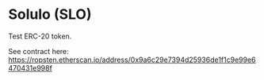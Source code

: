 # Solulo (SLO)
Test ERC-20 token.

See contract here:
https://ropsten.etherscan.io/address/0x9a6c29e7394d25936de1f1c9e99e6470431e998f
